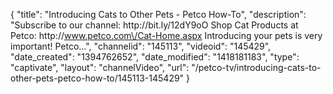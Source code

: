{
    "title": "Introducing Cats to Other Pets - Petco How-To",
    "description": "Subscribe to our channel: http:\/\/bit.ly\/12dY9oO Shop Cat Products at Petco: http:\/\/www.petco.com\/Cat-Home.aspx Introducing your pets is very important! Petco...",
    "channelid": "145113",
    "videoid": "145429",
    "date_created": "1394762652",
    "date_modified": "1418181183",
    "type": "captivate",
    "layout": "channelVideo",
    "url": "\/petco-tv\/introducing-cats-to-other-pets-petco-how-to\/145113-145429"
}